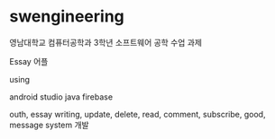 # swengineering

영남대학교 컴퓨터공학과 3학년 소프트웨어 공학 수업 과제

Essay 어플

using

android studio
java
firebase

outh, essay writing, update, delete, read, comment, subscribe, good, message system 개발
